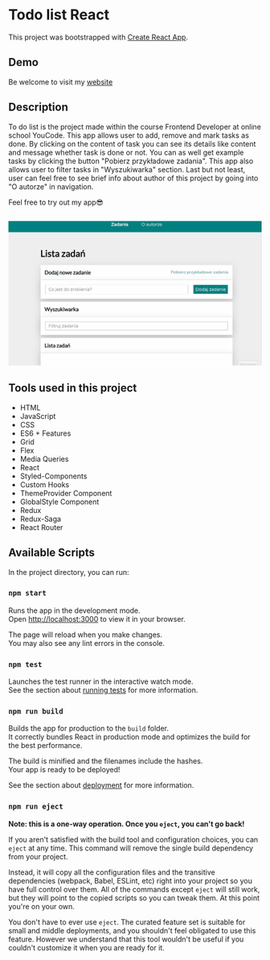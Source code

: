 # Todo list React
This project was bootstrapped with [Create React App](https://github.com/facebook/create-react-app).

## Demo
Be welcome to visit my [website](https://ursmal1948.github.io/todos-list-react/)


## Description
 To do list is the project made within the course Frontend Developer at online school YouCode. This app allows user to add, remove and mark tasks as done. By clicking on the content of task you can see its details like content and message whether task is done or not. You can as well get example tasks by clicking the button "Pobierz przykładowe zadania". This app also allows user to filter tasks in "Wyszukiwarka" section. Last but not least, user can feel free to see brief info about author of this project by going into "O autorze" in navigation.

 Feel free to try out my app😎
 ##
<img src="https://github.com/ursmal1948/todos-list-react/blob/main/public/animation__toDoList.gif" width="700px">


 ## Tools used in this project
 - HTML
 - JavaScript
 - CSS
 - ES6 + Features
 - Grid
 - Flex
 - Media Queries
 - React
 - Styled-Components
 - Custom Hooks
 - ThemeProvider Component
 - GlobalStyle Component
 - Redux
 - Redux-Saga
 - React Router


## Available Scripts

In the project directory, you can run:

### `npm start`

Runs the app in the development mode.\
Open [http://localhost:3000](http://localhost:3000) to view it in your browser.

The page will reload when you make changes.\
You may also see any lint errors in the console.

### `npm test`

Launches the test runner in the interactive watch mode.\
See the section about [running tests](https://facebook.github.io/create-react-app/docs/running-tests) for more information.

### `npm run build`

Builds the app for production to the `build` folder.\
It correctly bundles React in production mode and optimizes the build for the best performance.

The build is minified and the filenames include the hashes.\
Your app is ready to be deployed!

See the section about [deployment](https://facebook.github.io/create-react-app/docs/deployment) for more information.

### `npm run eject`

**Note: this is a one-way operation. Once you `eject`, you can't go back!**

If you aren't satisfied with the build tool and configuration choices, you can `eject` at any time. This command will remove the single build dependency from your project.

Instead, it will copy all the configuration files and the transitive dependencies (webpack, Babel, ESLint, etc) right into your project so you have full control over them. All of the commands except `eject` will still work, but they will point to the copied scripts so you can tweak them. At this point you're on your own.

You don't have to ever use `eject`. The curated feature set is suitable for small and middle deployments, and you shouldn't feel obligated to use this feature. However we understand that this tool wouldn't be useful if you couldn't customize it when you are ready for it.
